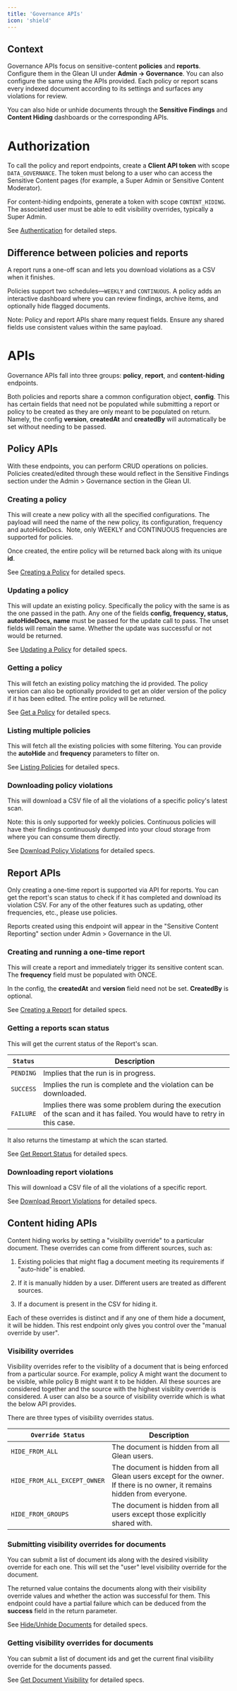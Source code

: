 ```yaml
---
title: 'Governance APIs'
icon: 'shield'
---
```


## Context

Governance APIs focus on sensitive-content **policies** and **reports**.
Configure them in the Glean UI under **Admin → Governance**. You can also configure the same using the APIs provided.
Each policy or report scans every indexed document according to its settings and surfaces any violations for review.

You can also hide or unhide documents through the **Sensitive Findings** and **Content Hiding** dashboards or the corresponding APIs.

# Authorization

To call the policy and report endpoints, create a **Client API token** with scope `DATA_GOVERNANCE`. The token must belong to a user who can access the Sensitive Content pages (for example, a Super Admin or Sensitive Content Moderator).

For content-hiding endpoints, generate a token with scope `CONTENT_HIDING`. The associated user must be able to edit visibility overrides, typically a Super Admin.

See [Authentication](https://developers.glean.com/client/authentication) for detailed steps.

## Difference between policies and reports

A report runs a one-off scan and lets you download violations as a CSV when it finishes.

Policies support two schedules—`WEEKLY` and `CONTINUOUS`.
A policy adds an interactive dashboard where you can review findings, archive items, and optionally hide flagged documents.

Note: Policy and report APIs share many request fields. Ensure any shared fields use consistent values within the same payload.

# APIs

Governance APIs fall into three groups: **policy**, **report**, and **content-hiding** endpoints.

Both policies and reports share a common configuration object, **config**.
This has certain fields that need not be populated while submitting a report or policy to be created as they are only meant to be populated on return.
Namely, the config **version**, **createdAt** and **createdBy** will automatically be set without needing to be passed.

## Policy APIs

With these endpoints, you can perform CRUD operations on policies.
Policies created/edited through these would reflect in the Sensitive Findings section under the Admin > Governance section in the Glean UI.

### Creating a policy

This will create a new policy with all the specified configurations.
The payload will need the name of the new policy, its configuration, frequency and autoHideDocs. 
Note, only WEEKLY and CONTINUOUS frequencies are supported for policies.

Once created, the entire policy will be returned back along with its unique **id**.

See [Creating a Policy](https://developers.glean.com/client/api/governance/creates-new-policy) for detailed specs.

### Updating a policy

This will update an existing policy. Specifically the policy with the same is as the one passed in the path.
Any one of the fields **config, frequency, status, autoHideDocs, name** must be passed for the update call to pass.
The unset fields will remain the same. Whether the update was successful or not would be returned.

See [Updating a Policy](https://developers.glean.com/client/api/governance/updates-an-existing-policy) for detailed specs.

### Getting a policy

This will fetch an existing policy matching the id provided.
The policy version can also be optionally provided to get an older version of the policy if it has been edited.
The entire policy will be returned.

See [Get a Policy](https://developers.glean.com/client/api/governance/gets-specified-policy) for detailed specs.

### Listing multiple policies

This will fetch all the existing policies with some filtering.
You can provide the **autoHide** and **frequency** parameters to filter on.

See [Listing Policies](https://developers.glean.com/client/api/governance/lists-policies) for detailed specs.

### Downloading policy violations

This will download a CSV file of all the violations of a specific policy's latest scan. 

Note: this is only supported for weekly policies. Continuous policies will have their findings continuously dumped into your cloud storage from where you can consume them directly.

See [Download Policy Violations](hhttps://developers.glean.com/client/api/governance/downloads-violations-csv-for-policy) for detailed specs.

## Report APIs

Only creating a one-time report is supported via API for reports.
You can get the report's scan status to check if it has completed and download its violation CSV.
For any of the other features such as updating, other frequencies, etc., please use policies.

Reports created using this endpoint will appear in the "Sensitive Content Reporting" section under Admin > Governance in the UI.

### Creating and running a one-time report

This will create a report and immediately trigger its sensitive content scan. The **frequency** field must be populated with ONCE.

In the config, the **createdAt** and **version** field need not be set. **CreatedBy** is optional.

See [Creating a Report](https://developers.glean.com/client/api/governance/creates-new-one-time-report) for detailed specs.

### Getting a reports scan status

This will get the current status of the Report's scan.

| `Status`  | Description                                                                                                              |
| --------- | ------------------------------------------------------------------------------------------------------------------------ |
| `PENDING` | Implies that the run is in progress.                                                                                     |
| `SUCCESS` | Implies the run is complete and the violation can be downloaded.                                                         |
| `FAILURE` | Implies there was some problem during the execution of the scan and it has failed. You would have to retry in this case. |

It also returns the timestamp at which the scan started.

See [Get Report Status](https://developers.glean.com/client/api/governance/fetches-report-run-status) for detailed specs.

### Downloading report violations

This will download a CSV file of all the violations of a specific report.

See [Download Report Violations](https://developers.glean.com/client/api/governance/downloads-violations-csv-for-report) for detailed specs.

## Content hiding APIs

Content hiding works by setting a "visibility override" to a particular document. These overrides can come from different sources, such as: 

1. Existing policies that might flag a document meeting its requirements if "auto-hide" is enabled.

2. If it is manually hidden by a user. Different users are treated as different sources.

3. If a document is present in the CSV for hiding it.

Each of these overrides is distinct and if any one of them hide a document, it will be hidden. This rest endpoint only gives you control over the "manual override by user".

### Visibility overrides

Visibility overrides refer to the visiblity of a document that is being enforced from a particular source.
For example, policy A might want the document to be visible, while policy B might want it to be hidden.
All these sources are considered together and the source with the highest visiblity override is considered.
A user can also be a source of visibility override which is what the below API provides.

There are three types of visibility overrides status.

| `Override Status`            | Description                                                                                                              |
| ---------------------------- | ------------------------------------------------------------------------------------------------------------------------ |
| `HIDE_FROM_ALL`              | The document is hidden from all Glean users.                                                                             |
| `HIDE_FROM_ALL_EXCEPT_OWNER` | The document is hidden from all Glean users except for the owner. If there is no owner, it remains hidden from everyone. |
| `HIDE_FROM_GROUPS`           | The document is hidden from all users except those explicitly shared with.                                               |

### Submitting visibility overrides for documents

You can submit a list of document ids along with the desired visibility override for each one. This will set the "user" level visibility override for the document. 

The returned value contains the documents along with their visibility override values and whether the action was successful for them.
This endpoint could have a partial failure which can be deduced from the **success** field in the return parameter.

See [Hide/Unhide Documents](https://developers.glean.com/client/api/governance/hide-or-unhide-docs) for detailed specs.

### Getting visibility overrides for documents

You can submit a list of document ids and get the current final visibility override for the documents passed.

See [Get Document Visibility](https://developers.glean.com/client/api/governance/fetches-documents-visibility) for detailed specs.
